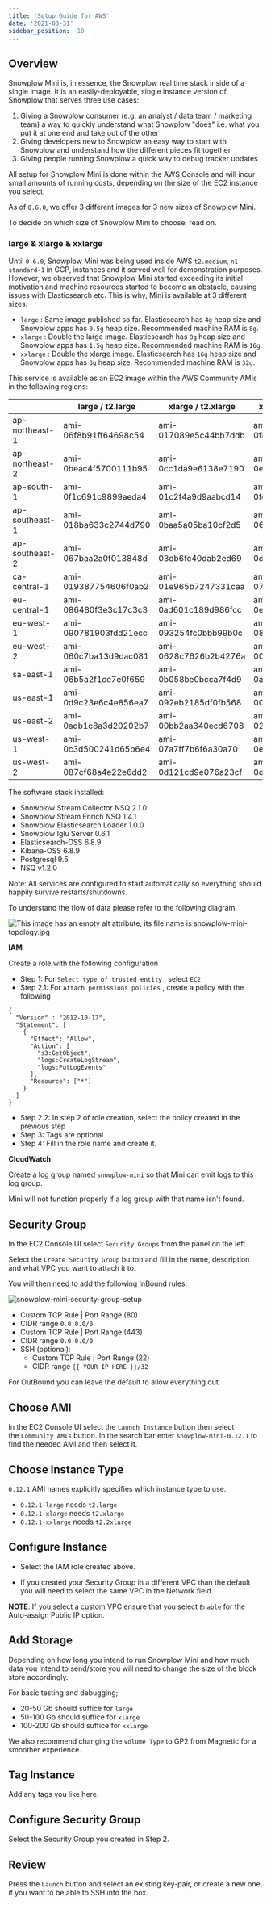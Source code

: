 ```yaml
---
title: 'Setup Guide for AWS'
date: '2021-03-31'
sidebar_position: -10
---
```


## Overview

Snowplow Mini is, in essence, the Snowplow real time stack inside of a single image. It is an easily-deployable, single instance version of Snowplow that serves three use cases:

1. Giving a Snowplow consumer (e.g. an analyst / data team / marketing team) a way to quickly understand what Snowplow "does" i.e. what you put it at one end and take out of the other
2. Giving developers new to Snowplow an easy way to start with Snowplow and understand how the different pieces fit together
3. Giving people running Snowplow a quick way to debug tracker updates

All setup for Snowplow Mini is done within the AWS Console and will incur small amounts of running costs, depending on the size of the EC2 instance you select.

As of `0.6.0`, we offer 3 different images for 3 new sizes of Snowplow Mini.

To decide on which size of Snowplow Mini to choose, read on.

### large & xlarge & xxlarge

Until `0.6.0`, Snowplow Mini was being used inside AWS `t2.medium`, `n1-standard-1` in GCP, instances and it served well for demonstration purposes. However, we observed that Snowplow Mini started exceeding its initial motivation and machine resources started to become an obstacle, causing issues with Elasticsearch etc. This is why, Mini is available at 3 different sizes.

- `large` : Same image published so far. Elasticsearch has `4g` heap size and Snowplow apps has `0.5g` heap size. Recommended machine RAM is `8g`.
- `xlarge` : Double the large image. Elasticsearch has `8g` heap size and Snowplow apps has `1.5g` heap size. Recommended machine RAM is `16g`.
- `xxlarge` : Double the xlarge image. Elasticsearch has `16g` heap size and Snowplow apps has `3g` heap size. Recommended machine RAM is `32g`.

This service is available as an EC2 image within the AWS Community AMIs in the following regions:

|                | large / t2.large      | xlarge / t2.xlarge    | xxlarge / t2.xxlarge  |
| -------------- | --------------------- | --------------------- | --------------------- |
| ap-northeast-1 | ami-06f8b91ff64698c54 | ami-017089e5c44bb7ddb | ami-0fb083612bbc635b1 |
| ap-northeast-2 | ami-0beac4f5700111b95 | ami-0cc1da9e6138e7190 | ami-0e41c017b11fe3373 |
| ap-south-1     | ami-0f1c691c9899aeda4 | ami-01c2f4a9d9aabcd14 | ami-0fd6869ae6e6660f0 |
| ap-southeast-1 | ami-018ba633c2744d790 | ami-0baa5a05ba10cf2d5 | ami-060168aac7b80b3f5 |
| ap-southeast-2 | ami-067baa2a0f013848d | ami-03db6fe40dab2ed69 | ami-0de2e2005abc3e75e |
| ca-central-1   | ami-019387754606f0ab2 | ami-01e965b7247331caa | ami-0731035bde3afab6e |
| eu-central-1   | ami-086480f3e3c17c3c3 | ami-0ad601c189d986fcc | ami-0e46a89ecd38a2382 |
| eu-west-1      | ami-090781903fdd21ecc | ami-093254fc0bbb99b0c | ami-08a19ab019c52a37c |
| eu-west-2      | ami-060c7ba13d9dac081 | ami-0628c7626b2b4276a | ami-007340ba39a05e822 |
| sa-east-1      | ami-06b5a2f1ce7e0f659 | ami-0b058be0bcca7f4d9 | ami-0a92bca34b6a0901f |
| us-east-1      | ami-0d9c23e6c4e856ea7 | ami-092eb2185df0fb568 | ami-0013cf42ee99ca69d |
| us-east-2      | ami-0adb1c8a3d20202b7 | ami-00bb2aa340ecd6708 | ami-02566841f1fd60842 |
| us-west-1      | ami-0c3d500241d65b6e4 | ami-07a7ff7b6f6a30a70 | ami-0ec14967a8962dfdf |
| us-west-2      | ami-087cf68a4e22e6dd2 | ami-0d121cd9e076a23cf | ami-0d90e10d3f8ec1c8b |

The software stack installed:

- Snowplow Stream Collector NSQ 2.1.0
- Snowplow Stream Enrich NSQ 1.4.1
- Snowplow Elasticsearch Loader 1.0.0
- Snowplow Iglu Server 0.6.1
- Elasticsearch-OSS 6.8.9
- Kibana-OSS 6.8.9
- Postgresql 9.5
- NSQ v1.2.0

Note: All services are configured to start automatically so everything should happily survive restarts/shutdowns.

To understand the flow of data please refer to the following diagram:

![This image has an empty alt attribute; its file name is snowplow-mini-topology.jpg](images/snowplow-mini-topology.jpg)

**IAM**

Create a role with the following configuration

- Step 1: For `Select type of trusted entity` , select `EC2`
- Step 2.1: For `Attach permissions policies` , create a policy with the following

```
{
  "Version" : "2012-10-17",
  "Statement": [
    {
      "Effect": "Allow",
      "Action": [
        "s3:GetObject",
        "logs:CreateLogStream",
        "logs:PutLogEvents"
      ],
      "Resource": ["*"]
    }
  ]
}
```

- Step 2.2: In step 2 of role creation, select the policy created in the previous step
- Step 3: Tags are optional
- Step 4: Fill in the role name and create it.

**CloudWatch**

Create a log group named `snowplow-mini` so that Mini can emit logs to this log group.

Mini will not function properly if a log group with that name isn't found.

## Security Group

In the EC2 Console UI select `Security Groups` from the panel on the left.

Select the `Create Security Group` button and fill in the name, description and what VPC you want to attach it to.

You will then need to add the following InBound rules:

![snowplow-mini-security-group-setup](images/security-groups-setup.png)

- Custom TCP Rule | Port Range (80)
- CIDR range `0.0.0.0/0`
- Custom TCP Rule | Port Range (443)
- CIDR range `0.0.0.0/0`
- SSH (optional):
  - Custom TCP Rule | Port Range (22)
  - CIDR range `{{ YOUR IP HERE }}/32`

For OutBound you can leave the default to allow everything out.

## Choose AMI

In the EC2 Console UI select the `Launch Instance` button then select the `Community AMIs` button. In the search bar enter `snowplow-mini-0.12.1` to find the needed AMI and then select it.

## Choose Instance Type

`0.12.1` AMI names explicitly specifies which instance type to use.

- `0.12.1-large` needs `t2.large`
- `0.12.1-xlarge` needs `t2.xlarge`
- `0.12.1-xxlarge` needs `t2.2xlarge`

## Configure Instance

- Select the IAM role created above.

- If you created your Security Group in a different VPC than the default you will need to select the same VPC in the Network field.

**NOTE**: If you select a custom VPC ensure that you select `Enable` for the Auto-assign Public IP option.

## Add Storage

Depending on how long you intend to run Snowplow Mini and how much data you intend to send/store you will need to change the size of the block store accordingly.

For basic testing and debugging;

- 20-50 Gb should suffice for `large`
- 50-100 Gb should suffice for `xlarge`
- 100-200 Gb should suffice for `xxlarge`

We also recommend changing the `Volume Type` to GP2 from Magnetic for a smoother experience.

## Tag Instance

Add any tags you like here.

## Configure Security Group

Select the Security Group you created in Step 2.

## Review

Press the `Launch` button and select an existing key-pair, or create a new one, if you want to be able to SSH into the box.
